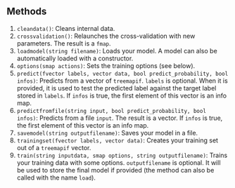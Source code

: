 ## Methods

1. `cleandata()`: Cleans internal data.
2. `crossvalidation()`: Relaunches the cross-validation with new parameters. The result is a `fmap`.
3. `loadmodel(string filename)`: Loads your model. A model can also be automatically loaded with a constructor.
4. `options(smap actions)`: Sets the training options (see below).
5. `predict(fvector labels, vector data, bool predict_probability, bool infos)`: Predicts from a vector of `treemapif`. `labels` is optional. When it is provided, it is used to test the predicted label against the target label stored in `labels`. If `infos` is true, the first element of this vector is an info map.
6. `predictfromfile(string input, bool predict_probability, bool infos)`: Predicts from a file `input`. The result is a vector. If `infos` is true, the first element of this vector is an info map.
7. `savemodel(string outputfilename)`: Saves your model in a file.
8. `trainingset(fvector labels, vector data)`: Creates your training set out of a `treemapif` vector.
9. `train(string inputdata, smap options, string outputfilename)`: Trains your training data with some options. `outputfilename` is optional. It will be used to store the final model if provided (the method can also be called with the name `load`).